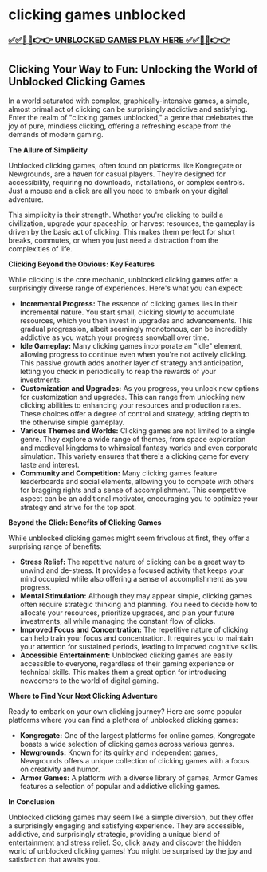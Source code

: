 # clicking games unblocked

### [✅✅🔴🔴👉👉 UNBLOCKED GAMES PLAY HERE ✅✅🔴🔴👉👉](https://topstoryindia.com)

## Clicking Your Way to Fun: Unlocking the World of Unblocked Clicking Games

In a world saturated with complex, graphically-intensive games, a simple, almost primal act of clicking can be surprisingly addictive and satisfying. Enter the realm of "clicking games unblocked," a genre that celebrates the joy of pure, mindless clicking, offering a refreshing escape from the demands of modern gaming.

**The Allure of Simplicity**

Unblocked clicking games, often found on platforms like Kongregate or Newgrounds, are a haven for casual players. They're designed for accessibility, requiring no downloads, installations, or complex controls. Just a mouse and a click are all you need to embark on your digital adventure.

This simplicity is their strength. Whether you're clicking to build a civilization, upgrade your spaceship, or harvest resources, the gameplay is driven by the basic act of clicking. This makes them perfect for short breaks, commutes, or when you just need a distraction from the complexities of life.

**Clicking Beyond the Obvious: Key Features**

While clicking is the core mechanic, unblocked clicking games offer a surprisingly diverse range of experiences. Here's what you can expect:

* **Incremental Progress:** The essence of clicking games lies in their incremental nature. You start small, clicking slowly to accumulate resources, which you then invest in upgrades and advancements. This gradual progression, albeit seemingly monotonous, can be incredibly addictive as you watch your progress snowball over time.
* **Idle Gameplay:** Many clicking games incorporate an "idle" element, allowing progress to continue even when you're not actively clicking. This passive growth adds another layer of strategy and anticipation, letting you check in periodically to reap the rewards of your investments.
* **Customization and Upgrades:**  As you progress, you unlock new options for customization and upgrades. This can range from unlocking new clicking abilities to enhancing your resources and production rates. These choices offer a degree of control and strategy, adding depth to the otherwise simple gameplay.
* **Various Themes and Worlds:** Clicking games are not limited to a single genre. They explore a wide range of themes, from space exploration and medieval kingdoms to whimsical fantasy worlds and even corporate simulation. This variety ensures that there's a clicking game for every taste and interest.
* **Community and Competition:** Many clicking games feature leaderboards and social elements, allowing you to compete with others for bragging rights and a sense of accomplishment. This competitive aspect can be an additional motivator, encouraging you to optimize your strategy and strive for the top spot.

**Beyond the Click: Benefits of Clicking Games**

While unblocked clicking games might seem frivolous at first, they offer a surprising range of benefits:

* **Stress Relief:** The repetitive nature of clicking can be a great way to unwind and de-stress. It provides a focused activity that keeps your mind occupied while also offering a sense of accomplishment as you progress.
* **Mental Stimulation:** Although they may appear simple, clicking games often require strategic thinking and planning. You need to decide how to allocate your resources, prioritize upgrades, and plan your future investments, all while managing the constant flow of clicks.
* **Improved Focus and Concentration:** The repetitive nature of clicking can help train your focus and concentration. It requires you to maintain your attention for sustained periods, leading to improved cognitive skills.
* **Accessible Entertainment:** Unblocked clicking games are easily accessible to everyone, regardless of their gaming experience or technical skills. This makes them a great option for introducing newcomers to the world of digital gaming.

**Where to Find Your Next Clicking Adventure**

Ready to embark on your own clicking journey? Here are some popular platforms where you can find a plethora of unblocked clicking games:

* **Kongregate:** One of the largest platforms for online games, Kongregate boasts a wide selection of clicking games across various genres.
* **Newgrounds:** Known for its quirky and independent games, Newgrounds offers a unique collection of clicking games with a focus on creativity and humor.
* **Armor Games:** A platform with a diverse library of games, Armor Games features a selection of popular and addictive clicking games.

**In Conclusion**

Unblocked clicking games may seem like a simple diversion, but they offer a surprisingly engaging and satisfying experience. They are accessible, addictive, and surprisingly strategic, providing a unique blend of entertainment and stress relief. So, click away and discover the hidden world of unblocked clicking games! You might be surprised by the joy and satisfaction that awaits you. 
